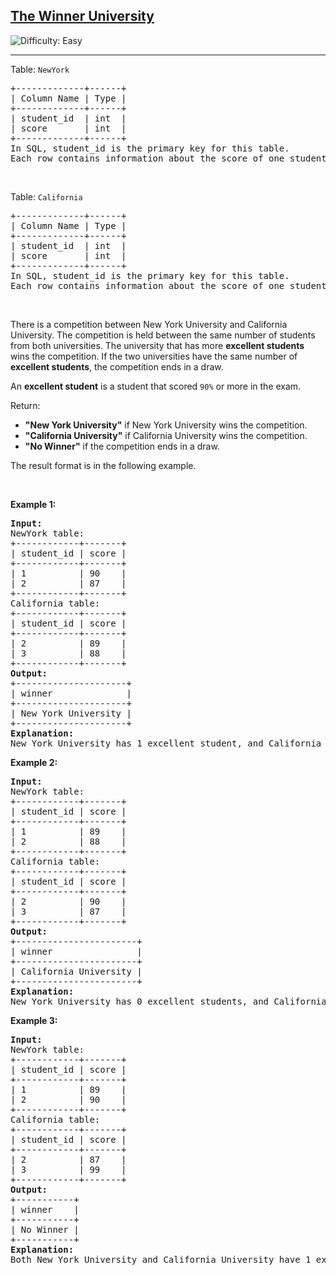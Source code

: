 <h2><a href="https://leetcode.com/problems/the-winner-university">The Winner University</a></h2> <img src='https://img.shields.io/badge/Difficulty-Easy-brightgreen' alt='Difficulty: Easy' /><hr><p>Table: <code>NewYork</code></p>

<pre>
+-------------+------+
| Column Name | Type |
+-------------+------+
| student_id  | int  |
| score       | int  |
+-------------+------+
In SQL, student_id is the primary key for this table.
Each row contains information about the score of one student from New York University in an exam.
</pre>

<p>&nbsp;</p>

<p>Table: <code>California</code></p>

<pre>
+-------------+------+
| Column Name | Type |
+-------------+------+
| student_id  | int  |
| score       | int  |
+-------------+------+
In SQL, student_id is the primary key for this table.
Each row contains information about the score of one student from California University in an exam.
</pre>

<p>&nbsp;</p>

<p>There is a competition between New York University and California University. The competition is held between the same number of students from both universities. The university that has more <strong>excellent students</strong> wins the competition. If the two universities have the same number of <strong>excellent students</strong>, the competition ends in a draw.</p>

<p>An <strong>excellent student</strong> is a student that scored <code>90%</code> or more in the exam.</p>

<p>Return:</p>

<ul>
	<li><strong>&quot;New York University&quot;</strong> if New York University wins the competition.</li>
	<li><strong>&quot;California University&quot;</strong> if California University wins the competition.</li>
	<li><strong>&quot;No Winner&quot;</strong> if the competition ends in a draw.</li>
</ul>

<p>The result format is in the following example.</p>

<p>&nbsp;</p>
<p><strong class="example">Example 1:</strong></p>

<pre>
<strong>Input:</strong> 
NewYork table:
+------------+-------+
| student_id | score |
+------------+-------+
| 1          | 90    |
| 2          | 87    |
+------------+-------+
California table:
+------------+-------+
| student_id | score |
+------------+-------+
| 2          | 89    |
| 3          | 88    |
+------------+-------+
<strong>Output:</strong> 
+---------------------+
| winner              |
+---------------------+
| New York University |
+---------------------+
<strong>Explanation:</strong>
New York University has 1 excellent student, and California University has 0 excellent students.
</pre>

<p><strong class="example">Example 2:</strong></p>

<pre>
<strong>Input:</strong> 
NewYork table:
+------------+-------+
| student_id | score |
+------------+-------+
| 1          | 89    |
| 2          | 88    |
+------------+-------+
California table:
+------------+-------+
| student_id | score |
+------------+-------+
| 2          | 90    |
| 3          | 87    |
+------------+-------+
<strong>Output:</strong> 
+-----------------------+
| winner                |
+-----------------------+
| California University |
+-----------------------+
<strong>Explanation:</strong>
New York University has 0 excellent students, and California University has 1 excellent student.
</pre>

<p><strong class="example">Example 3:</strong></p>

<pre>
<strong>Input:</strong> 
NewYork table:
+------------+-------+
| student_id | score |
+------------+-------+
| 1          | 89    |
| 2          | 90    |
+------------+-------+
California table:
+------------+-------+
| student_id | score |
+------------+-------+
| 2          | 87    |
| 3          | 99    |
+------------+-------+
<strong>Output:</strong> 
+-----------+
| winner    |
+-----------+
| No Winner |
+-----------+
<strong>Explanation:</strong>
Both New York University and California University have 1 excellent student.
</pre>

